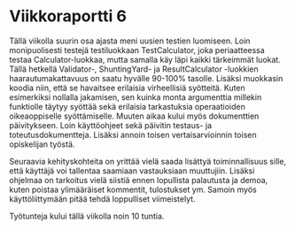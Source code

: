 # Viikkoraportti 6

Tällä viikolla suurin osa ajasta meni uusien testien luomiseen. Loin monipuolisesti testejä testiluokkaan TestCalculator, joka periaatteessa testaa Calculator-luokkaa, mutta samalla käy läpi kaikki tärkeimmät luokat. Tällä hetkellä Validator-, ShuntingYard- ja ResultCalculator -luokkien haarautumakattavuus on saatu hyvälle 90-100% tasolle. Lisäksi muokkasin koodia niin, että se havaitsee erilaisia virheellisiä syötteitä. Kuten esimerkiksi nollalla jakamisen, sen kuinka monta argumenttia millekin funktiolle täytyy syöttää sekä erilaisia tarkastuksia operaatioiden oikeaoppiselle syöttämiselle. Muuten aikaa kului myös dokumenttien päivitykseen. Loin käyttöohjeet sekä päivitin testaus- ja toteutusdokumentteja. Lisäksi annoin toisen vertaisarvioinnin toisen opiskelijan työstä. 

Seuraavia kehityskohteita on yrittää vielä saada lisättyä toiminnallisuus sille, että käyttäjä voi tallentaa saamiaan vastauksiaan muuttujiin. Lisäksi ohjelmaa on tarkoitus vielä siistiä ennen lopullista palautusta ja demoa, kuten poistaa ylimääräiset kommentit, tulostukset ym. Samoin myös käyttöliittymään pitää tehdä loppulliset viimeistelyt. 

Työtunteja kului tällä viikolla noin 10 tuntia. 